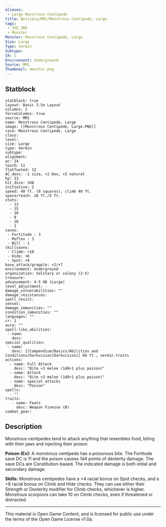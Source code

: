 ```yaml
---
aliases:
 - Large Monstrous Centipede
title: Bestiary/MM1/Monstrous Centipede, Large
tags: 
 - 35E_SRD
 - Monster
Monster: Monstrous Centipede, Large
Size: Large
Type: Vermin
Subtype: 
CR: 1
Environnent: Underground
Source: MM1
Thumbnail: monster.png
---
```


## Statblock

```statblock
statblock: true
layout: Basic 3.5e Layout
columns: 2
forceColumns: true
source: MM1 
name: Monstrous Centipede, Large
image: [[Monstrous Centipede, Large.PNG]]
race: Monstrous Centipede, Large
class: 
level: 
size: Large
type: Vermin
subtype: 
alignment: 
ac: 14
touch: 11
flatfooted: 12
AC_desc: -1 size, +2 Dex, +3 natural
hp: 13
hit_dice: 3d8
initiative: 2
speed: 40 ft. (8 squares), climb 40 ft.
space/reach: 10 ft./5 ft.
stats:
  - 13
  - 15
  - 10
  - 0
  - 10
  - 2
saves:
 - Fortitude : 3
 - Reflex : 3
 - Will : 1
skillsaves:
 - Climb: +10
 - Hide: +6
 - Spot: +4
base_attack/grapple: +2/+7
environment: Underground
organization: Solitary or colony (2-5)
treasure: 
advancement: 4-5 HD (Large)
level_adjustment: -
damage_vulnerabilities: ""
damage_resistances: 
spell_resist: 
senses: 
damage_immunities: ""
condition_immunities: ""
languages: ""
cr: 1
aura: ""
spell-like_abilities:
 - name: 
   desc: 
special_qualities:
 - name:
   desc: [[Compendium/Basics/Abilities and Conditions/Darkvision|Darkvision]] 60 ft., vermin traits
actions:
  - name: Full Attack
    desc: "Bite +3 melee (1d8+1 plus poison)"
  - name: Attack
    desc: "Bite +3 melee (1d8+1 plus poison)"
  - name: special attacks
    desc: "Poison"
spells:
  - ""
traits:
   - name: Feats
     desc: Weapon Finesse (B)
combat_gear:  
```

## Description



Monstrous centipedes tend to attack anything that resembles food, biting with their jaws and injecting their poison.


**Poison (Ex):** A monstrous centipede has a poisonous bite. The Fortitude save DC is 11 and the poison causes 1d4 points of dexterity damage. The save DCs are Constitution-based. The indicated damage is both initial and secondary damage.


**Skills:** Monstrous centipedes have a +4 racial bonus on Spot checks, and a +8 racial bonus on Climb and Hide checks. They can use either their Strength or Dexterity modifier for Climb checks, whichever is higher. Monstrous scorpions can take 10 on Climb checks, even if threatened or distracted.

---

This material is Open Game Content, and is licensed for public use under the terms of the Open Game License v1.0a.
